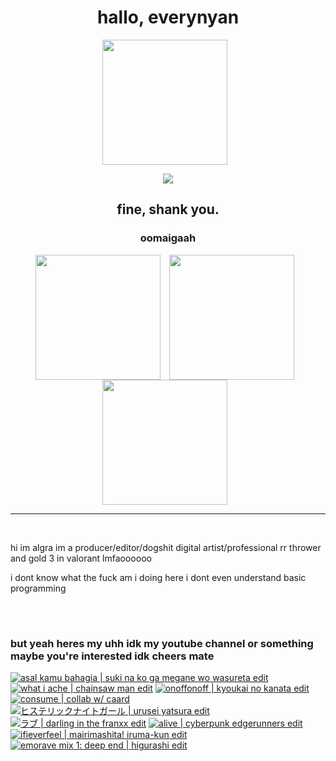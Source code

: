 <h1 align="center">hallo, everynyan</h1>
<p align="center"><img align="center" width="200px" style="padding-right:10;" src="../gif/hallo-everynyan.gif"></p>

<p align="center"><img src="https://readme-typing-svg.demolab.com?font=helvetica&pause=1000&color=FFFFFF&center=true&width=727&lines=haw+are+you%3F"></p>

<h2 align="center">fine, shank you.</h2>

<h3 align="center">oomaigaah</h3>
<div align="center">
<img align="center" width="200px" style="padding-right:10;" src="https://media.tenor.com/of_mwJmMNbsAAAAC/azumanga-azumanga-daioh.gif">
<img align="center" width="200px" style="padding-right:10;" src="https://media.tenor.com/0BUW9CWyqccAAAAC/osaka-live-reaction.gif">
<img align="center" width="200px" style="padding-right:10;" src="../gif/thereisnoescape.gif">
</div>

---

<br>
<p>hi im algra im a producer/editor/dogshit digital artist/professional rr thrower and gold 3 in valorant lmfaoooooo</p>
<p>i dont know what the fuck am i doing here i dont even understand basic programming</p>
<br>

#

### but yeah heres my uhh idk my youtube channel or something maybe you're interested idk cheers mate

<!-- BEGIN YOUTUBE-CARDS -->

[![asal kamu bahagia | suki na ko ga megane wo wasureta edit](https://ytcards.demolab.com/?id=zmPLCbAcn0c&title=asal+kamu+bahagia+%7C+suki+na+ko+ga+megane+wo+wasureta+edit&lang=en&timestamp=1692799325&background_color=%230d1117&title_color=%23ffffff&stats_color=%23dedede&max_title_lines=1&width=250&border_radius=5 "asal kamu bahagia | suki na ko ga megane wo wasureta edit")](https://www.youtube.com/watch?v=zmPLCbAcn0c)
[![what i ache | chainsaw man edit](https://ytcards.demolab.com/?id=8LmbXsmZUik&title=what+i+ache+%7C+chainsaw+man+edit&lang=en&timestamp=1681925094&background_color=%230d1117&title_color=%23ffffff&stats_color=%23dedede&max_title_lines=1&width=250&border_radius=5 "what i ache | chainsaw man edit")](https://www.youtube.com/watch?v=8LmbXsmZUik)
[![onoffonoff | kyoukai no kanata edit](https://ytcards.demolab.com/?id=jCMdmMrepUc&title=onoffonoff+%7C+kyoukai+no+kanata+edit&lang=en&timestamp=1675093885&background_color=%230d1117&title_color=%23ffffff&stats_color=%23dedede&max_title_lines=1&width=250&border_radius=5 "onoffonoff | kyoukai no kanata edit")](https://www.youtube.com/watch?v=jCMdmMrepUc)
[![consume | collab w/ caard](https://ytcards.demolab.com/?id=2bqxrl7pnJ0&title=consume+%7C+collab+w%2F+caard&lang=en&timestamp=1674813744&background_color=%230d1117&title_color=%23ffffff&stats_color=%23dedede&max_title_lines=1&width=250&border_radius=5 "consume | collab w/ caard")](https://www.youtube.com/watch?v=2bqxrl7pnJ0)
[![ヒステリックナイトガール | urusei yatsura edit](https://ytcards.demolab.com/?id=7s60NTXNiIk&title=%E3%83%92%E3%82%B9%E3%83%86%E3%83%AA%E3%83%83%E3%82%AF%E3%83%8A%E3%82%A4%E3%83%88%E3%82%AC%E3%83%BC%E3%83%AB+%7C+urusei+yatsura+edit&lang=en&timestamp=1669998970&background_color=%230d1117&title_color=%23ffffff&stats_color=%23dedede&max_title_lines=1&width=250&border_radius=5 "ヒステリックナイトガール | urusei yatsura edit")](https://www.youtube.com/watch?v=7s60NTXNiIk)
[![ラブ | darling in the franxx edit](https://ytcards.demolab.com/?id=YbHtZcLNvNo&title=%E3%83%A9%E3%83%96+%7C+darling+in+the+franxx+edit&lang=en&timestamp=1669998601&background_color=%230d1117&title_color=%23ffffff&stats_color=%23dedede&max_title_lines=1&width=250&border_radius=5 "ラブ | darling in the franxx edit")](https://www.youtube.com/watch?v=YbHtZcLNvNo)
[![alive | cyberpunk edgerunners edit](https://ytcards.demolab.com/?id=KvV1UXU8QVU&title=alive+%7C+cyberpunk+edgerunners+edit&lang=en&timestamp=1667144610&background_color=%230d1117&title_color=%23ffffff&stats_color=%23dedede&max_title_lines=1&width=250&border_radius=5 "alive | cyberpunk edgerunners edit")](https://www.youtube.com/watch?v=KvV1UXU8QVU)
[![ifieverfeel | mairimashita! iruma-kun edit](https://ytcards.demolab.com/?id=1aAOoKghqq0&title=ifieverfeel+%7C+mairimashita%21+iruma-kun+edit&lang=en&timestamp=1662642932&background_color=%230d1117&title_color=%23ffffff&stats_color=%23dedede&max_title_lines=1&width=250&border_radius=5 "ifieverfeel | mairimashita! iruma-kun edit")](https://www.youtube.com/watch?v=1aAOoKghqq0)
[![emorave mix 1: deep end | higurashi edit](https://ytcards.demolab.com/?id=yoI1OkfwVxI&title=emorave+mix+1%3A+deep+end+%7C+higurashi+edit&lang=en&timestamp=1660299833&background_color=%230d1117&title_color=%23ffffff&stats_color=%23dedede&max_title_lines=1&width=250&border_radius=5 "emorave mix 1: deep end | higurashi edit")](https://www.youtube.com/watch?v=yoI1OkfwVxI)

<!-- END YOUTUBE-CARDS -->
